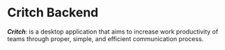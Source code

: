 # Critch Backend
**_Critch_**: is a desktop application that aims to increase work productivity of teams
through proper, simple, and efficient communication process.